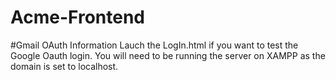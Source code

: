# Acme-Frontend

#Gmail OAuth Information
Lauch the LogIn.html if you want to test the Google Oauth login. 
You will need to be running the server on XAMPP as the domain is set to localhost.
